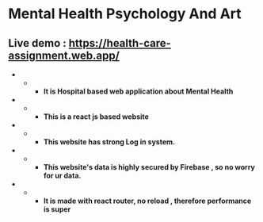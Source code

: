 # Mental Health Psychology And Art

## Live demo : https://health-care-assignment.web.app/

* * * __It is Hospital based web application about Mental Health__
* * * __This is a react js based website__
* * * __This website has strong Log in system.__
* * * __This website's data is highly secured by Firebase , so no worry for ur data.__
* * * __It is made with react router, no reload , therefore performance is super__
